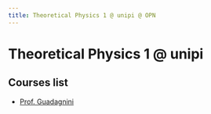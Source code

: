 ```yaml
---
title: Theoretical Physics 1 @ unipi @ OPN
---
```


# Theoretical Physics 1 @ unipi

## Courses list
- [Prof. Guadagnini](./guadagnini/)